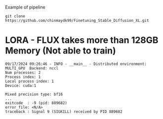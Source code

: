Example of pipeline

    git clone https://github.com/chinmaydk99/Finetuning_Stable_Diffusion_XL.git


# LORA - FLUX takes more than 128GB Memory (Not able to train)

    09/17/2024 09:26:46 - INFO - __main__ - Distributed environment: MULTI_GPU  Backend: nccl
    Num processes: 2
    Process index: 1
    Local process index: 1
    Device: cuda:1

    Mixed precision type: bf16
    ...
    exitcode  : -9 (pid: 889682)
    error_file: <N/A>
    traceback : Signal 9 (SIGKILL) received by PID 889682


